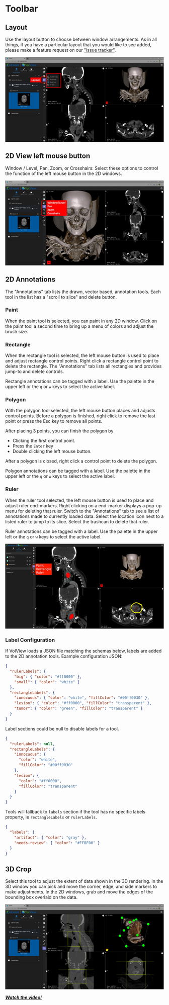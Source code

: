 # Toolbar

## Layout

Use the layout button to choose between window arrangements. As in all things, if you have a particular layout that you would like to see added, please make a feature request on our ["issue tracker"](https://github.com/Kitware/VolView/issues).

![Layout](../gallery/07-volview-layout-notes.jpg)

## 2D View left mouse button

Window / Level, Pan, Zoom, or Crosshairs: Select these options to control the function of the left mouse button in the 2D windows.

![Window-Level, Pan, Zoom, Crosshairs](../gallery/10-volview-wl-pan-zoom-notes.jpg)

## 2D Annotations

The "Annotations" tab lists the drawn, vector based, annotation tools. Each tool in the list has a "scroll to slice" and delete button.

### Paint

When the paint tool is selected, you can paint in any 2D window. Click on the paint tool a second time to bring up a menu of colors and adjust the brush size.

### Rectangle

When the rectangle tool is selected, the left mouse button is used to place and adjust rectangle control points.
Right click a rectangle control point to delete the rectangle.
The "Annotations" tab lists all rectangles and provides jump-to and delete controls.

Rectangle annotations can be tagged with a label. Use the palette in the upper left or the `q` or `w` keys to select the active label.

### Polygon

With the polygon tool selected, the left mouse button places and adjusts control points.
Before a polygon is finished, right click to remove the last point or press the Esc key to remove all points.

After placing 3 points, you can finish the polygon by

- Clicking the first control point.
- Press the `Enter` key
- Double clicking the left mouse button.

After a polygon is closed, right click a control point to delete the polygon.

Polygon annotations can be tagged with a label. Use the palette in the upper left or the `q` or `w` keys to select the active label.

### Ruler

When the ruler tool selected, the left mouse button is used to place and adjust ruler end-markers. Right clicking on a end-marker displays a pop-up menu for deleting that ruler. Switch to the "Annotations" tab to see a list of annotations made to currently loaded data. Select the location icon next to a listed ruler to jump to its slice. Select the trashcan to delete that ruler.

Ruler annotations can be tagged with a label. Use the palette in the upper left or the `q` or `w` keys to select the active label.

![2D Annotations](../gallery/11-volview-paint-notes.jpg)

### Label Configuration

If VolView loads a JSON file matching the schemas below, labels are added to the 2D annotation tools.
Example configuration JSON:

```json
{
  "rulerLabels": {
    "big": { "color": "#ff0000" },
    "small": { "color": "white" }
  },
  "rectangleLabels": {
    "innocuous": { "color": "white", "fillColor": "#00ff0030" },
    "lesion": { "color": "#ff0000", "fillColor": "transparent" },
    "tumor": { "color": "green", "fillColor": "transparent" }
  }
}
```

Label sections could be null to disable labels for a tool.

```json
{
  "rulerLabels": null,
  "rectangleLabels": {
    "innocuous": {
      "color": "white",
      "fillColor": "#00ff0030"
    },
    "lesion": {
      "color": "#ff0000",
      "fillColor": "transparent"
    }
  }
}
```

Tools will fallback to `labels` section if the tool has no specific labels property,
ie `rectangleLabels` or `rulerLabels`.

```json
{
  "labels": {
    "artifact": { "color": "gray" },
    "needs-review": { "color": "#FFBF00" }
  }
}
```

## 3D Crop

Select this tool to adjust the extent of data shown in the 3D rendering. In the 3D window you can pick and move the corner, edge, and side markers to make adjustments. In the 2D windows, grab and move the edges of the bounding box overlaid on the data.

![Crop](../gallery/13-volview-crop.jpg)

[**_Watch the video!_**](https://youtu.be/Bj4ijh_VLUQ)
